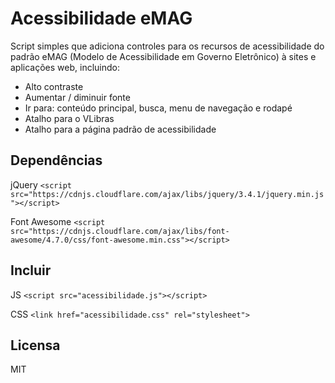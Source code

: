 # Acessibilidade eMAG

Script simples que adiciona controles para os recursos de acessibilidade do padrão eMAG (Modelo de Acessibilidade em Governo Eletrônico) à sites e aplicações web, incluindo:

* Alto contraste
* Aumentar / diminuir fonte
* Ir para: conteúdo principal, busca, menu de navegação e rodapé
* Atalho para o VLibras
* Atalho para a página padrão de acessibilidade

## Dependências

jQuery
`<script src="https://cdnjs.cloudflare.com/ajax/libs/jquery/3.4.1/jquery.min.js"></script>`

Font Awesome
`<script src="https://cdnjs.cloudflare.com/ajax/libs/font-awesome/4.7.0/css/font-awesome.min.css"></script>`

## Incluir

JS
`<script src="acessibilidade.js"></script>`

CSS
`<link href="acessibilidade.css" rel="stylesheet">`

## Licensa

MIT
